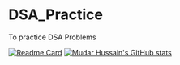 # DSA_Practice
To practice DSA Problems

[![Readme Card](https://github-readme-stats.vercel.app/api/pin/?username=mudar-hussain&repo=DSA_Practice)](https://github.com/mudar-hussain/DSA_Practice)
[![Mudar Hussain's GitHub stats](https://github-readme-stats.vercel.app/api/?username=mudar-hussain&show_icons=true&theme=radical&repo=DSA_Practice)](https://github.com/mudar-hussain/DSA_Practice)
